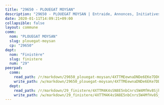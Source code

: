 ```yaml
---
title: "29650 - PLOUEGAT MOYSAN"
description: "29650 - PLOUEGAT MOYSAN | Entraide, Annonces, Initiatives"
date: 2020-01-11T14:09:21+09:00
collapsible: false
layout: commune
comm:
  nom: "PLOUEGAT MOYSAN"
  slug: plouegat-moysan
  cp: "29650"
dept:
  nom: "Finistère"
  slug: finistere
  num: "29"
peerpad:
  comm:
    read_path: /r/markdown/29650_plouegat-moysan/4XTTMEewnaDNDe6EKe7DD6bHar223iZmKyYTZFrKFZdpMMQA2
    write_path: /w/markdown/29650_plouegat-moysan/4XTTMEewnaDNDe6EKe7DD6bHar223iZmKyYTZFrKFZdpMMQA2-K3TgUrnu8qdSrH2dzWvcyQj3hRT1kXy63fX9KBeKKCTAE1x5Lm7MtSXwjbauf1fDipEBd9YrKfuuTfJZubFvSdVhtVrpgqMbMuHaD7otLEhPjRtZykCcwK93rqC4zqoRLxE2YzWi
  dept:
    read_path: /r/markdown/29_finistere/4XTTM4K4sSN8E5nbCnrs5W4MfHv8SjkZXZkMiZwJKZCUFreuC
    write_path: /w/markdown/29_finistere/4XTTM4K4sSN8E5nbCnrs5W4MfHv8SjkZXZkMiZwJKZCUFreuC-K3TgUmttHvLKDBu5vxQ3oPzTia91UxXiaB3vEFjsHJiDiJD9aQfr6ibvcPa75Eo3oX7ob78s9tVxCKrtPM9bLAmDziVCSFjEgZbp3rqL8Ji8Q5aZhxfTcqkGX75WxHS6TQxtiQQ6
---
```


